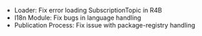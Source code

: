* Loader: Fix error loading SubscriptionTopic in R4B
* I18n Module: Fix bugs in language handling
* Publication Process: Fix issue with package-registry handling
